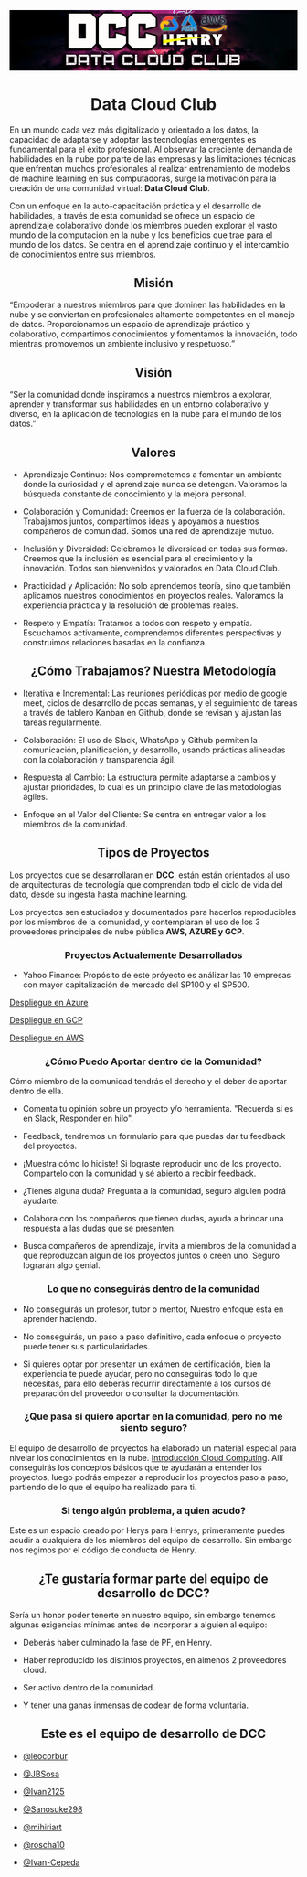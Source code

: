 !["banner"](https://github.com/mihiriart/Data_Cloud_Club-DCC/blob/main/img/BANNER.jpg)
<h1 align="center"> Data Cloud Club </h1>

En un mundo cada vez más digitalizado y orientado a los datos, la capacidad de adaptarse y adoptar las tecnologías emergentes es fundamental para el éxito profesional. Al observar la creciente demanda de habilidades en la nube por parte de las empresas y las limitaciones técnicas que enfrentan muchos profesionales al realizar entrenamiento de modelos de machine learning en sus computadoras, surge la motivación para la creación de una comunidad virtual: **Data Cloud Club**. 

Con un enfoque en la auto-capacitación práctica y el desarrollo de habilidades, a través de esta comunidad se ofrece un espacio de aprendizaje colaborativo donde los miembros pueden explorar el vasto mundo de la computación en la nube y los beneficios que trae para el mundo de los datos. Se centra en el aprendizaje continuo y el intercambio de conocimientos entre sus miembros. 

<h2 align="center">Misión</h2>

“Empoderar a nuestros miembros para que dominen las habilidades en la nube y se conviertan en profesionales altamente competentes en el manejo de datos. Proporcionamos un espacio de aprendizaje práctico y colaborativo, compartimos conocimientos y fomentamos la innovación, todo mientras promovemos un ambiente inclusivo y respetuoso.”

<h2 align="center">Visión</h2>

“Ser la comunidad donde inspiramos a nuestros miembros a explorar, aprender y transformar sus habilidades en un entorno colaborativo y diverso, en la aplicación de tecnologías en la nube para el mundo de los datos.”

<h2 align="center">Valores</h2>

- Aprendizaje Continuo: Nos comprometemos a fomentar un ambiente donde la curiosidad y el aprendizaje nunca se detengan. Valoramos la búsqueda constante de conocimiento y la mejora personal.

- Colaboración y Comunidad: Creemos en la fuerza de la colaboración. Trabajamos juntos, compartimos ideas y apoyamos a nuestros compañeros de comunidad. Somos una red de aprendizaje mutuo.

- Inclusión y Diversidad: Celebramos la diversidad en todas sus formas. Creemos que la inclusión es esencial para el crecimiento y la innovación. Todos son bienvenidos y valorados en Data Cloud Club.

- Practicidad y Aplicación: No solo aprendemos teoría, sino que también aplicamos nuestros conocimientos en proyectos reales. Valoramos la experiencia práctica y la resolución de problemas reales.

- Respeto y Empatía: Tratamos a todos con respeto y empatía. Escuchamos activamente, comprendemos diferentes perspectivas y construimos relaciones basadas en la confianza.

<h2 align="center">¿Cómo Trabajamos? Nuestra Metodología</h2>

- Iterativa e Incremental: Las reuniones periódicas por medio de google meet, ciclos de desarrollo de pocas semanas, y el seguimiento de tareas a través de tablero Kanban en Github, donde se revisan y ajustan las tareas regularmente.

- Colaboración: El uso de Slack, WhatsApp y Github permiten la comunicación, planificación, y desarrollo, usando prácticas alineadas con la colaboración y transparencia ágil.

- Respuesta al Cambio: La estructura permite adaptarse a cambios y ajustar prioridades, lo cual es un principio clave de las metodologías ágiles.

- Enfoque en el Valor del Cliente: Se centra en entregar valor a los miembros de la comunidad.

<h2 align="center">Tipos de Proyectos</h2>

Los proyectos que se desarrollaran en **DCC**, están están orientados al uso de arquitecturas de tecnología que comprendan todo el ciclo de vida del dato, desde su ingesta hasta machine learning.
 
Los proyectos sen estudiados y documentados para hacerlos reproducibles por los miembros de la comunidad, y contemplaran el uso de los 3 proveedores principales de nube pública **AWS, AZURE y GCP**.

<h3 align="center">Proyectos Actualemente Desarrollados</h3>

- Yahoo Finance: Propósito de este próyecto es análizar las 10 empresas con mayor capitalización de mercado del SP100 y el SP500. 

[Despliegue en Azure](https://github.com/roscha10/Azure_DCC/blob/main/README.md)

[Despliegue en GCP]()

[Despliegue en AWS]()

<h3 align="center">¿Cómo Puedo Aportar dentro de la Comunidad?</h3>

Cómo miembro de la comunidad tendrás el derecho y el deber de aportar dentro de ella. 

- Comenta tu opinión sobre un proyecto y/o herramienta. "Recuerda si es en Slack, Responder en hilo".

- Feedback, tendremos un formulario para que puedas dar tu feedback del proyectos. 

- ¡Muestra cómo lo hiciste! Si lograste reproducir uno de los proyecto. Compartelo con la comunidad y sé abierto a recibir feedback. 

- ¿Tienes alguna duda? Pregunta a la comunidad, seguro alguien podrá ayudarte.

- Colabora con los compañeros que tienen dudas, ayuda a brindar una respuesta a las dudas que se presenten.

- Busca compañeros de aprendizaje, invita a miembros de la comunidad a que reproduzcan algun de los proyectos juntos o creen uno. Seguro lograrán algo genial.

<h3 align="center">Lo que no conseguirás dentro de la comunidad</h3>

- No conseguirás un profesor, tutor o mentor, Nuestro enfoque está en aprender haciendo.

- No conseguirás, un paso a paso definitivo, cada enfoque o proyecto puede tener sus particularidades. 

- Si quieres optar por presentar un exámen de certificación, bien la experiencia te puede ayudar, pero no conseguirás todo lo que necesitas, para ello deberás recurrir directamente a los cursos de preparación del proveedor o consultar la documentación. 

<h3 align="center">¿Que pasa si quiero aportar en la comunidad, pero no me siento seguro?</h3>

El equipo de desarrollo de proyectos ha elaborado un material especial para nivelar los conocimientos en la nube. [Introducción Cloud Computing](). Allí conseguirás los conceptos básicos que te ayudarán a entender los proyectos, luego podrás empezar a reproducir los proyectos paso a paso, partiendo de lo que el equipo ha realizado para ti.

<h3 align="center">Si tengo algún problema, a quien acudo?</h3>

Este es un espacio creado por Herys para Henrys, primeramente puedes acudir a cualquiera de los miembros del equipo de desarrollo. Sin embargo nos regimos por el código de conducta de Henry.

<h2 align="center">¿Te gustaría formar parte del equipo de desarrollo de DCC?</h2>

Sería un honor poder tenerte en nuestro equipo, sin embargo tenemos algunas exigencias mínimas antes de incorporar a alguien al equipo:

- Deberás haber culminado la fase de PF, en Henry.

- Haber reproducido los distintos proyectos, en almenos 2 proveedores cloud. 

- Ser activo dentro de la comunidad. 

- Y tener una ganas inmensas de codear de forma voluntaria.

<h2 align="center">Este es el equipo de desarrollo de DCC</h2>

- [@leocorbur](https://github.com/leocorbur)

- [@JBSosa](https://github.com/JBSosa)

- [@Ivan2125](https://github.com/Ivan2125)

- [@Sanosuke298](https://github.com/Sanosuke298)

- [@mihiriart](https://github.com/mihiriart)

- [@roscha10](https://github.com/roscha10)

- [@Ivan-Cepeda](https://github.com/Ivan-Cepeda)











